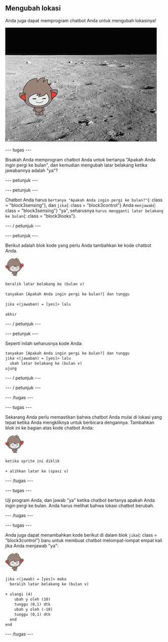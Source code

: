 ## Mengubah lokasi

Anda juga dapat memprogram chatbot Anda untuk mengubah lokasinya!

![Menguji latar belakang yang berubah](images/chatbot-backdrop-moon.png)

\--- tugas \---

Bisakah Anda memprogram chatbot Anda untuk bertanya "Apakah Anda ingin pergi ke bulan", dan kemudian mengubah latar belakang ketika jawabannya adalah "ya"?

\--- petunjuk \---

\--- petunjuk \---

Chatbot Anda harus `bertanya "Apakah Anda ingin pergi ke bulan?"`{: class = "block3sensing"}, dan `jika`{: class = "block3control"} Anda `menjawab`{: class = "block3sensing"} "ya", seharusnya `harus mengganti latar belakang ke bulan`{: class = "block3looks"}.

\--- / petunjuk \---

\--- petunjuk \---

Berikut adalah blok kode yang perlu Anda tambahkan ke kode chatbot Anda.

![nano sprite](images/nano-sprite.png)

```blocks3
beralih latar belakang ke (bulan v)

tanyakan [Apakah Anda ingin pergi ke bulan?] dan tunggu

jika <(jawaban) = [yes]> lalu 

akhir
```

\--- / petunjuk \---

\--- petunjuk \---

Seperti inilah seharusnya kode Anda:

```blocks3
tanyakan [Apakah Anda ingin pergi ke bulan?] dan tunggu
jika <(jawaban) = [yes]> lalu 
  ubah latar belakang ke (bulan v)
ujung
```

\--- / petunjuk \---

\--- / petunjuk \---

\--- /tugas \---

\--- tugas \---

Sekarang Anda perlu memastikan bahwa chatbot Anda mulai di lokasi yang tepat ketika Anda mengkliknya untuk berbicara dengannya. Tambahkan blok ini ke bagian atas kode chatbot Anda:

![nano sprite](images/nano-sprite.png)

```blocks3
ketika sprite ini diklik

+ alihkan latar ke (spasi v)
```

\--- /tugas \---

\--- tugas \---

Uji program Anda, dan jawab "ya" ketika chatbot bertanya apakah Anda ingin pergi ke bulan. Anda harus melihat bahwa lokasi chatbot berubah.

\--- /tugas \---

\--- tugas \---

Anda juga dapat menambahkan kode berikut di dalam blok `jika`{: class = "block3control"} baru untuk membuat chatbot melompat-lompat empat kali jika Anda menjawab "ya":

![nano sprite](images/nano-sprite.png)

```blocks3
jika <(jawab) = [yes]> maka 
  beralih latar belakang ke (bulan v)

+ ulangi (4) 
    ubah y oleh (10)
    tunggu (0,1) dtk
    ubah y oleh (-10)
    tunggu (0,1) dtk
  end
end
```

\--- /tugas \---